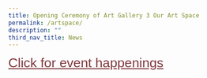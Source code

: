 ```yaml
---
title: Opening Ceremony of Art Gallery 3 Our Art Space
permalink: /artspace/
description: ""
third_nav_title: News
---
```

<span style="font-size:20.0pt;font-family:Arial;color:blue"><a style="box-sizing: border-box; background-color: transparent; cursor: pointer; transition: all 0.25s ease-in-out 0s; color: rgb(128, 56, 61);" rel="noopener noreferrer" target="_blank" href="https://heyzine.com/flip-book/df2cb4a20b.html">Click for event happenings</a></span>